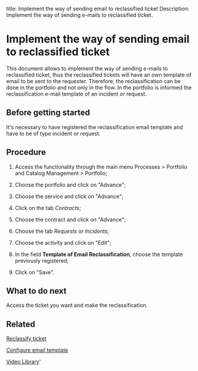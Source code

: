 title: Implement the way of sending email to reclassified ticket
Description: Implement the way of sending e-mails to reclassified ticket.
# Implement the way of sending email to reclassified ticket

This document allows to implement the way of sending e-mails to reclassified ticket, thus the reclassified tickets will have an own template of email to be sent to the requester. Therefore, the reclassification can be done in the portfolio and not only in the flow.
In the portfolio is informed the reclassification e-mail template of an incident or request.

Before getting started
--------------------------

It's necessary to have registered the reclassification email template and have
to be of type incident or request.

Procedure
-------------

1.  Access the functionality through the main menu Processes \> Portfolio and
    Catalog Management \> Portfolio;

2.  Choose the portfolio and click on "Advance";

3.  Choose the service and click on "Advance";

4.  Click on the tab *Contracts*;

5.  Choose the contract and click on "Advance";

6.  Choose the tab *Requests* or *Incidents*;

7.  Choose the activity and click on "Edit";

8.  In the field **Template of Email Reclassification**, choose the template
    previously registered;

9.  Click on "Save".

What to do next
---------------

Access the ticket you want and make the reclassification.

Related
-------

[Reclassify ticket](/en-us/citsmart-platform-9/processes/tickets/use/reclassify-ticket.html)

[Configure email template](/en-us/citsmart-platform-9/platform-administration/email-settings/email-templates-configure-email-template.html)


<i class='fa fa-youtube-play  fa-2x' style='color:#97ce17;vertical-align: middle;'> </i> [Video Library](https://www.youtube.com/playlist?list=PLB5qK2uzf2RPsG8HdkE7qEHB39yEI_T8y)'

<!-- !!! tip "About"

    <b>Product/Version:</b> CITSmart | 9.00 &nbsp;&nbsp;
    <b>Updated:</b>01/03/2019 - Anna Martins
